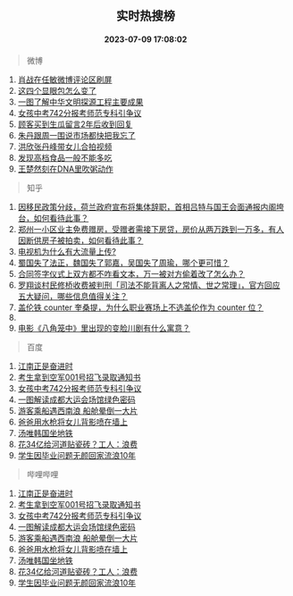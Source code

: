 <div align="center"><h2>实时热搜榜</h2><h4>2023-07-09 17:08:02</h4></div>

> 微博  

1. [肖战在任敏微博评论区刷屏](https://s.weibo.com/weibo?q=%23%E8%82%96%E6%88%98%E5%9C%A8%E4%BB%BB%E6%95%8F%E5%BE%AE%E5%8D%9A%E8%AF%84%E8%AE%BA%E5%8C%BA%E5%88%B7%E5%B1%8F%23&t=31&band_rank=1&Refer=top)<br />
2. [这四个显眼包怎么变了](https://s.weibo.com/weibo?q=%23%E8%BF%99%E5%9B%9B%E4%B8%AA%E6%98%BE%E7%9C%BC%E5%8C%85%E6%80%8E%E4%B9%88%E5%8F%98%E4%BA%86%23&t=31&band_rank=2&Refer=top)<br />
3. [一图了解中华文明探源工程主要成果](https://s.weibo.com/weibo?q=%23%E4%B8%80%E5%9B%BE%E4%BA%86%E8%A7%A3%E4%B8%AD%E5%8D%8E%E6%96%87%E6%98%8E%E6%8E%A2%E6%BA%90%E5%B7%A5%E7%A8%8B%E4%B8%BB%E8%A6%81%E6%88%90%E6%9E%9C%23&t=31&band_rank=3&Refer=top)<br />
4. [女孩中考742分报考师范专科引争议](https://s.weibo.com/weibo?q=%23%E5%A5%B3%E5%AD%A9%E4%B8%AD%E8%80%83742%E5%88%86%E6%8A%A5%E8%80%83%E5%B8%88%E8%8C%83%E4%B8%93%E7%A7%91%E5%BC%95%E4%BA%89%E8%AE%AE%23&t=31&band_rank=4&Refer=top)<br />
5. [顾客买到生瓜留言2年后收到回复](https://s.weibo.com/weibo?q=%23%E9%A1%BE%E5%AE%A2%E4%B9%B0%E5%88%B0%E7%94%9F%E7%93%9C%E7%95%99%E8%A8%802%E5%B9%B4%E5%90%8E%E6%94%B6%E5%88%B0%E5%9B%9E%E5%A4%8D%23&t=31&band_rank=5&Refer=top)<br />
6. [朱丹跟周一围说市场都快把我忘了](https://s.weibo.com/weibo?q=%23%E6%9C%B1%E4%B8%B9%E8%B7%9F%E5%91%A8%E4%B8%80%E5%9B%B4%E8%AF%B4%E5%B8%82%E5%9C%BA%E9%83%BD%E5%BF%AB%E6%8A%8A%E6%88%91%E5%BF%98%E4%BA%86%23&t=31&band_rank=6&Refer=top)<br />
7. [洪欣张丹峰带女儿合拍视频](https://s.weibo.com/weibo?q=%23%E6%B4%AA%E6%AC%A3%E5%BC%A0%E4%B8%B9%E5%B3%B0%E5%B8%A6%E5%A5%B3%E5%84%BF%E5%90%88%E6%8B%8D%E8%A7%86%E9%A2%91%23&t=31&band_rank=7&Refer=top)<br />
8. [发现高档食品一般不能多吃](https://s.weibo.com/weibo?q=%E5%8F%91%E7%8E%B0%E9%AB%98%E6%A1%A3%E9%A3%9F%E5%93%81%E4%B8%80%E8%88%AC%E4%B8%8D%E8%83%BD%E5%A4%9A%E5%90%83&t=31&band_rank=8&Refer=top)<br />
9. [王楚然刻在DNA里吹粥动作](https://s.weibo.com/weibo?q=%23%E7%8E%8B%E6%A5%9A%E7%84%B6%E5%88%BB%E5%9C%A8DNA%E9%87%8C%E5%90%B9%E7%B2%A5%E5%8A%A8%E4%BD%9C%23&t=31&band_rank=9&Refer=top)<br />

> 知乎  

1. [因移民政策分歧，荷兰政府宣布将集体辞职，首相吕特与国王会面通报内阁垮台，如何看待此事？](https://www.zhihu.com/question/611119005)<br />
2. [郑州一小区业主免费赠房，受赠者需接下房贷，房价从两万跌到一万多，有人因断供房子被拍卖，如何看待此事？](https://www.zhihu.com/question/611125322)<br />
3. [电视机为什么有大流量上传?](https://www.zhihu.com/question/610220718)<br />
4. [蜀国失了法正，魏国失了郭嘉，吴国失了周瑜，哪个更可惜？](https://www.zhihu.com/question/610619467)<br />
5. [合同签字仪式上双方都不咋看文本，万一被对方偷着改了怎么办？](https://www.zhihu.com/question/609843223)<br />
6. [罗翔谈村民修桥收费被判刑「司法不能背离人之常情、世之常理」，官方回应五大疑问，哪些信息值得关注？](https://www.zhihu.com/question/611186511)<br />
7. [盖伦铁 counter 奎桑提，为什么职业赛场上不选盖伦作为 counter 位？](https://www.zhihu.com/question/610983141)<br />
8. []()<br />
9. [电影《八角笼中》里出现的变脸川剧有什么寓意？](https://www.zhihu.com/question/610756369)<br />

> 百度  

1. [江南正是奋进时](https://www.baidu.com/s?wd=%E6%B1%9F%E5%8D%97%E6%AD%A3%E6%98%AF%E5%A5%8B%E8%BF%9B%E6%97%B6&sa=fyb_news&rsv_dl=fyb_news)<br />
2. [考生拿到空军001号招飞录取通知书](https://www.baidu.com/s?wd=%E8%80%83%E7%94%9F%E6%8B%BF%E5%88%B0%E7%A9%BA%E5%86%9B001%E5%8F%B7%E6%8B%9B%E9%A3%9E%E5%BD%95%E5%8F%96%E9%80%9A%E7%9F%A5%E4%B9%A6&sa=fyb_news&rsv_dl=fyb_news)<br />
3. [女孩中考742分报考师范专科引争议](https://www.baidu.com/s?wd=%E5%A5%B3%E5%AD%A9%E4%B8%AD%E8%80%83742%E5%88%86%E6%8A%A5%E8%80%83%E5%B8%88%E8%8C%83%E4%B8%93%E7%A7%91%E5%BC%95%E4%BA%89%E8%AE%AE&sa=fyb_news&rsv_dl=fyb_news)<br />
4. [一图解读成都大运会场馆绿色密码](https://www.baidu.com/s?wd=%E4%B8%80%E5%9B%BE%E8%A7%A3%E8%AF%BB%E6%88%90%E9%83%BD%E5%A4%A7%E8%BF%90%E4%BC%9A%E5%9C%BA%E9%A6%86%E7%BB%BF%E8%89%B2%E5%AF%86%E7%A0%81&sa=fyb_news&rsv_dl=fyb_news)<br />
5. [游客乘船遇西南浪 船舱晕倒一大片](https://www.baidu.com/s?wd=%E6%B8%B8%E5%AE%A2%E4%B9%98%E8%88%B9%E9%81%87%E8%A5%BF%E5%8D%97%E6%B5%AA+%E8%88%B9%E8%88%B1%E6%99%95%E5%80%92%E4%B8%80%E5%A4%A7%E7%89%87&sa=fyb_news&rsv_dl=fyb_news)<br />
6. [爸爸用水枪将女儿背影喷在墙上](https://www.baidu.com/s?wd=%E7%88%B8%E7%88%B8%E7%94%A8%E6%B0%B4%E6%9E%AA%E5%B0%86%E5%A5%B3%E5%84%BF%E8%83%8C%E5%BD%B1%E5%96%B7%E5%9C%A8%E5%A2%99%E4%B8%8A&sa=fyb_news&rsv_dl=fyb_news)<br />
7. [汤唯韩国坐地铁](https://www.baidu.com/s?wd=%E6%B1%A4%E5%94%AF%E9%9F%A9%E5%9B%BD%E5%9D%90%E5%9C%B0%E9%93%81&sa=fyb_news&rsv_dl=fyb_news)<br />
8. [花34亿给河道贴瓷砖？工人：浪费](https://www.baidu.com/s?wd=%E8%8A%B134%E4%BA%BF%E7%BB%99%E6%B2%B3%E9%81%93%E8%B4%B4%E7%93%B7%E7%A0%96%EF%BC%9F%E5%B7%A5%E4%BA%BA%EF%BC%9A%E6%B5%AA%E8%B4%B9&sa=fyb_news&rsv_dl=fyb_news)<br />
9. [学生因毕业问题无颜回家流浪10年](https://www.baidu.com/s?wd=%E5%AD%A6%E7%94%9F%E5%9B%A0%E6%AF%95%E4%B8%9A%E9%97%AE%E9%A2%98%E6%97%A0%E9%A2%9C%E5%9B%9E%E5%AE%B6%E6%B5%81%E6%B5%AA10%E5%B9%B4&sa=fyb_news&rsv_dl=fyb_news)<br />

> 哔哩哔哩  

1. [江南正是奋进时](https://www.baidu.com/s?wd=%E6%B1%9F%E5%8D%97%E6%AD%A3%E6%98%AF%E5%A5%8B%E8%BF%9B%E6%97%B6&sa=fyb_news&rsv_dl=fyb_news)<br />
2. [考生拿到空军001号招飞录取通知书](https://www.baidu.com/s?wd=%E8%80%83%E7%94%9F%E6%8B%BF%E5%88%B0%E7%A9%BA%E5%86%9B001%E5%8F%B7%E6%8B%9B%E9%A3%9E%E5%BD%95%E5%8F%96%E9%80%9A%E7%9F%A5%E4%B9%A6&sa=fyb_news&rsv_dl=fyb_news)<br />
3. [女孩中考742分报考师范专科引争议](https://www.baidu.com/s?wd=%E5%A5%B3%E5%AD%A9%E4%B8%AD%E8%80%83742%E5%88%86%E6%8A%A5%E8%80%83%E5%B8%88%E8%8C%83%E4%B8%93%E7%A7%91%E5%BC%95%E4%BA%89%E8%AE%AE&sa=fyb_news&rsv_dl=fyb_news)<br />
4. [一图解读成都大运会场馆绿色密码](https://www.baidu.com/s?wd=%E4%B8%80%E5%9B%BE%E8%A7%A3%E8%AF%BB%E6%88%90%E9%83%BD%E5%A4%A7%E8%BF%90%E4%BC%9A%E5%9C%BA%E9%A6%86%E7%BB%BF%E8%89%B2%E5%AF%86%E7%A0%81&sa=fyb_news&rsv_dl=fyb_news)<br />
5. [游客乘船遇西南浪 船舱晕倒一大片](https://www.baidu.com/s?wd=%E6%B8%B8%E5%AE%A2%E4%B9%98%E8%88%B9%E9%81%87%E8%A5%BF%E5%8D%97%E6%B5%AA+%E8%88%B9%E8%88%B1%E6%99%95%E5%80%92%E4%B8%80%E5%A4%A7%E7%89%87&sa=fyb_news&rsv_dl=fyb_news)<br />
6. [爸爸用水枪将女儿背影喷在墙上](https://www.baidu.com/s?wd=%E7%88%B8%E7%88%B8%E7%94%A8%E6%B0%B4%E6%9E%AA%E5%B0%86%E5%A5%B3%E5%84%BF%E8%83%8C%E5%BD%B1%E5%96%B7%E5%9C%A8%E5%A2%99%E4%B8%8A&sa=fyb_news&rsv_dl=fyb_news)<br />
7. [汤唯韩国坐地铁](https://www.baidu.com/s?wd=%E6%B1%A4%E5%94%AF%E9%9F%A9%E5%9B%BD%E5%9D%90%E5%9C%B0%E9%93%81&sa=fyb_news&rsv_dl=fyb_news)<br />
8. [花34亿给河道贴瓷砖？工人：浪费](https://www.baidu.com/s?wd=%E8%8A%B134%E4%BA%BF%E7%BB%99%E6%B2%B3%E9%81%93%E8%B4%B4%E7%93%B7%E7%A0%96%EF%BC%9F%E5%B7%A5%E4%BA%BA%EF%BC%9A%E6%B5%AA%E8%B4%B9&sa=fyb_news&rsv_dl=fyb_news)<br />
9. [学生因毕业问题无颜回家流浪10年](https://www.baidu.com/s?wd=%E5%AD%A6%E7%94%9F%E5%9B%A0%E6%AF%95%E4%B8%9A%E9%97%AE%E9%A2%98%E6%97%A0%E9%A2%9C%E5%9B%9E%E5%AE%B6%E6%B5%81%E6%B5%AA10%E5%B9%B4&sa=fyb_news&rsv_dl=fyb_news)<br />
